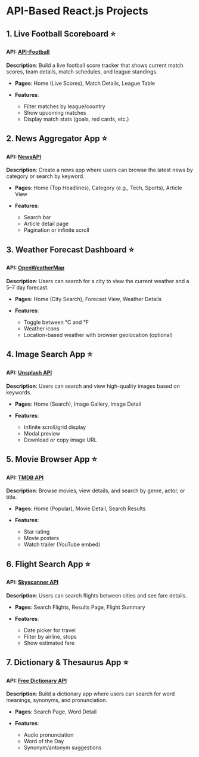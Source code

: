 
# API-Based React.js Projects


## 1. **Live Football Scoreboard** ⭐

#### API: [API-Football](https://www.api-football.com/)

**Description**: Build a live football score tracker that shows current match scores, team details, match schedules, and league standings.

* **Pages**: Home (Live Scores), Match Details, League Table
* **Features**:

  * Filter matches by league/country
  * Show upcoming matches
  * Display match stats (goals, red cards, etc.)



## 2. **News Aggregator App** ⭐

#### API: [NewsAPI](https://newsapi.org/)

**Description**: Create a news app where users can browse the latest news by category or search by keyword.

* **Pages**: Home (Top Headlines), Category (e.g., Tech, Sports), Article View
* **Features**:

  * Search bar
  * Article detail page
  * Pagination or infinite scroll



## 3. **Weather Forecast Dashboard** ⭐

#### API: [OpenWeatherMap](https://openweathermap.org/api)

**Description**: Users can search for a city to view the current weather and a 5–7 day forecast.

* **Pages**: Home (City Search), Forecast View, Weather Details
* **Features**:

  * Toggle between °C and °F
  * Weather icons
  * Location-based weather with browser geolocation (optional)



## 4. **Image Search App** ⭐

#### API: [Unsplash API](https://unsplash.com/developers)

**Description**: Users can search and view high-quality images based on keywords.

* **Pages**: Home (Search), Image Gallery, Image Detail
* **Features**:

  * Infinite scroll/grid display
  * Modal preview
  * Download or copy image URL



## 5. **Movie Browser App** ⭐

#### API: [TMDB API](https://www.themoviedb.org/documentation/api)

**Description**: Browse movies, view details, and search by genre, actor, or title.

* **Pages**: Home (Popular), Movie Detail, Search Results
* **Features**:

  * Star rating
  * Movie posters
  * Watch trailer (YouTube embed)



## 6. **Flight Search App** ⭐

#### API: [Skyscanner API](https://rapidapi.com/skyscanner/api/skyscanner-flight-search)

**Description**: Users can search flights between cities and see fare details.

* **Pages**: Search Flights, Results Page, Flight Summary
* **Features**:

  * Date picker for travel
  * Filter by airline, stops
  * Show estimated fare



## 7. **Dictionary & Thesaurus App** ⭐

#### API: [Free Dictionary API](https://dictionaryapi.dev/)

**Description**: Build a dictionary app where users can search for word meanings, synonyms, and pronunciation.

* **Pages**: Search Page, Word Detail
* **Features**:

  * Audio pronunciation
  * Word of the Day
  * Synonym/antonym suggestions